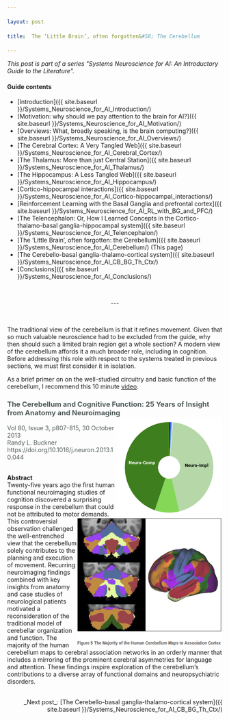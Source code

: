 ```yaml
---

layout: post

title:  The ‘Little Brain’, often forgotten&#58; The Cerebellum

---
```


_This post is part of a series "Systems Neuroscience for AI: An Introductory Guide to the Literature"._

#### Guide contents
* [Introduction]({{ site.baseurl }}/Systems_Neuroscience_for_AI_Introduction/)
* [Motivation: why should we pay attention to the brain for AI?]({{ site.baseurl }}/Systems_Neuroscience_for_AI_Motivation/)
* [Overviews: What, broadly speaking, is the brain computing?]({{ site.baseurl }}/Systems_Neuroscience_for_AI_Overviews/)
* [The Cerebral Cortex: A Very Tangled Web]({{ site.baseurl }}/Systems_Neuroscience_for_AI_Cerebral_Cortex/)
* [The Thalamus: More than just Central Station]({{ site.baseurl }}/Systems_Neuroscience_for_AI_Thalamus/)
* [The Hippocampus: A Less Tangled Web]({{ site.baseurl }}/Systems_Neuroscience_for_AI_Hippocampus/)
* [Cortico-hippocampal interactions]({{ site.baseurl }}/Systems_Neuroscience_for_AI_Cortico-hippocampal_interactions/)
* [Reinforcement Learning with the Basal Ganglia and prefrontal cortex]({{ site.baseurl }}/Systems_Neuroscience_for_AI_RL_with_BG_and_PFC/)
* [The Telencephalon: Or, How I Learned Concepts in the Cortico-thalamo-basal ganglia-hippocampal system]({{ site.baseurl }}/Systems_Neuroscience_for_AI_Telencephalon/)
* [The ‘Little Brain’, often forgotten: the Cerebellum]({{ site.baseurl }}/Systems_Neuroscience_for_AI_Cerebellum/) (This page)
* [The Cerebello-basal ganglia-thalamo-cortical system]({{ site.baseurl }}/Systems_Neuroscience_for_AI_CB_BG_Th_Ctx/)
* [Conclusions]({{ site.baseurl }}/Systems_Neuroscience_for_AI_Conclusions/)

<br>
<p markdown='1' style="text-align:center">---</p>
<br>

The traditional view of the cerebellum is that it refines movement. Given that so much valuable neuroscience had to be excluded from the guide, why then should such a limited brain region get a whole section? A modern view of the cerebellum affords it a much broader role, including in cognition. Before addressing this role with respect to the systems treated in previous sections, we must first consider it in isolation.

As a brief primer on on the well-studied circuitry and basic function of the cerebellum, I recommend this 10 minute [video](https://youtu.be/NcIWYCkKwVA).

<h3 markdown='1' style="color:#515A5A">
The Cerebellum and Cognitive Function: 25 Years of Insight from Anatomy and Neuroimaging
<img align="right" width="250" height="235" src="../images/sysneuroai_images/buckner.png">
</h3>
<p markdown='1' style="color:#515A5A">
Vol 80, Issue 3, p807-815, 30 October 2013<br>
Randy L. Buckner<br>
https://doi.org/10.1016/j.neuron.2013.10.044 <br>
<br>

**Abstract**<br>
Twenty-five years ago the first human functional neuroimaging studies of cognition discovered a surprising response in the cerebellum that could not be attributed
<img align="right" width="340" height="300" src="../images/sysneuroai_images/buckner_pic.png">
 to motor demands. This controversial observation challenged the well-entrenched view that the cerebellum solely contributes to the planning and execution of movement. Recurring neuroimaging findings combined with key insights from anatomy and case studies of neurological patients motivated a reconsideration of the traditional model of cerebellar organization and function. The majority of the human cerebellum maps to cerebral association networks in an orderly manner that includes a mirroring of the prominent cerebral asymmetries for language and attention. These findings inspire exploration of the cerebellum’s contributions to a diverse array of functional domains and neuropsychiatric disorders.<br><br>


</p>


<p markdown='1' style="text-align:right">_Next post_: [The Cerebello-basal ganglia-thalamo-cortical system]({{ site.baseurl }}/Systems_Neuroscience_for_AI_CB_BG_Th_Ctx/)</p>
